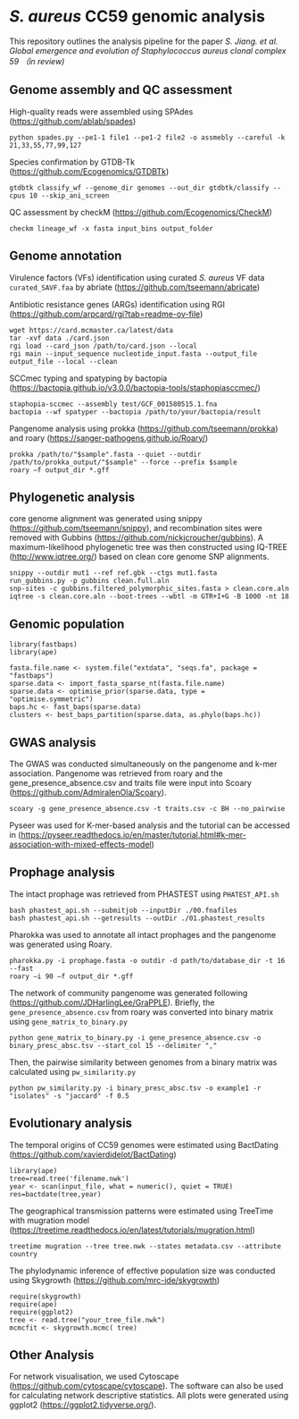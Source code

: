 # *S. aureus* CC59 genomic analysis #
This repository outlines the analysis pipeline for the paper *S. Jiang. et al. Global emergence and evolution of Staphylococcus aureus clonal complex 59 （in review)*

## Genome assembly and QC assessment ##
High-quality reads were assembled using SPAdes (https://github.com/ablab/spades)  
```
python spades.py --pe1-1 file1 --pe1-2 file2 -o assmebly --careful -k 21,33,55,77,99,127
```
Species confirmation by GTDB-Tk (https://github.com/Ecogenomics/GTDBTk)  
```
gtdbtk classify_wf --genome_dir genomes --out_dir gtdbtk/classify --cpus 10 --skip_ani_screen
```
QC assessment by checkM (https://github.com/Ecogenomics/CheckM)  
```
checkm lineage_wf -x fasta input_bins output_folder
```
## Genome annotation ##  
Virulence factors (VFs) identification using curated *S. aureus* VF data ```curated_SAVF.faa``` by abriate (https://github.com/tseemann/abricate)  

Antibiotic resistance genes (ARGs) identification using RGI (https://github.com/arpcard/rgi?tab=readme-ov-file)
```
wget https://card.mcmaster.ca/latest/data
tar -xvf data ./card.json
rgi load --card_json /path/to/card.json --local
rgi main --input_sequence nucleotide_input.fasta --output_file output_file --local --clean
```
SCCmec typing and spatyping by bactopia (https://bactopia.github.io/v3.0.0/bactopia-tools/staphopiasccmec/)
```
staphopia-sccmec --assembly test/GCF_001580515.1.fna
bactopia --wf spatyper --bactopia /path/to/your/bactopia/result
```

Pangenome analysis using prokka (https://github.com/tseemann/prokka) and roary (https://sanger-pathogens.github.io/Roary/)  
```
prokka /path/to/"$sample".fasta --quiet --outdir /path/to/prokka_output/"$sample" --force --prefix $sample
roary –f output_dir *.gff
```
## Phylogenetic analysis ##
core genome alignment was generated using snippy (https://github.com/tseemann/snippy), and recombination sites were removed with Gubbins (https://github.com/nickjcroucher/gubbins). A maximum-likelihood phylogenetic tree was then constructed using IQ-TREE (http://www.iqtree.org/) based on clean core genome SNP alignments.
```
snippy --outdir mut1 --ref ref.gbk --ctgs mut1.fasta
run_gubbins.py -p gubbins clean.full.aln
snp-sites -c gubbins.filtered_polymorphic_sites.fasta > clean.core.aln
iqtree -s clean.core.aln --boot-trees --wbtl -m GTR+I+G -B 1000 -nt 18
```
## Genomic population ##
```
library(fastbaps)
library(ape)

fasta.file.name <- system.file("extdata", "seqs.fa", package = "fastbaps")
sparse.data <- import_fasta_sparse_nt(fasta.file.name)
sparse.data <- optimise_prior(sparse.data, type = "optimise.symmetric")
baps.hc <- fast_baps(sparse.data)
clusters <- best_baps_partition(sparse.data, as.phylo(baps.hc))
```
## GWAS analysis ##
The GWAS was conducted simultaneously on the pangenome and k-mer association.
Pangenome was retrieved from roary and the gene_presence_absence.csv and traits file were input into Scoary (https://github.com/AdmiralenOla/Scoary).
```
scoary -g gene_presence_absence.csv -t traits.csv -c BH --no_pairwise
```
Pyseer was used for K-mer-based analysis and the tutorial can be accessed in (https://pyseer.readthedocs.io/en/master/tutorial.html#k-mer-association-with-mixed-effects-model)
 
## Prophage analysis ##
The intact prophage was retrieved from PHASTEST using ```PHATEST_API.sh```
```
bash phastest_api.sh --submitjob --inputDir ./00.fnafiles
bash phastest_api.sh --getresults --outDir ./01.phastest_results
```
Pharokka was used to annotate all intact prophages and the pangenome was generated using Roary.
```
pharokka.py -i prophage.fasta -o outdir -d path/to/database_dir -t 16 --fast
roary –i 90 –f output_dir *.gff
```
The network of community pangenome was generated following (https://github.com/JDHarlingLee/GraPPLE). Briefly, the ```gene_presence_absence.csv``` from roary was converted into binary matrix using ```gene_matrix_to_binary.py``` 
```
python gene_matrix_to_binary.py -i gene_presence_absence.csv -o binary_presc_absc.tsv --start_col 15 --delimiter ","
```
Then, the pairwise similarity between genomes from a binary matrix was calculated using ```pw_similarity.py```
```
python pw_similarity.py -i binary_presc_absc.tsv -o example1 -r "isolates" -s "jaccard" -f 0.5
```
## Evolutionary analysis ##
The temporal origins of CC59 genomes were estimated using BactDating (https://github.com/xavierdidelot/BactDating)
```
library(ape)
tree=read.tree('filename.nwk')
year <- scan(input_file, what = numeric(), quiet = TRUE)
res=bactdate(tree,year)
```
The geographical transmission patterns were estimated using TreeTime with mugration model (https://treetime.readthedocs.io/en/latest/tutorials/mugration.html)
```
treetime mugration --tree tree.nwk --states metadata.csv --attribute country
```
The phylodynamic inference of effective population size was conducted using Skygrowth (https://github.com/mrc-ide/skygrowth)
```
require(skygrowth)
require(ape)
require(ggplot2)
tree <- read.tree("your_tree_file.nwk")
mcmcfit <- skygrowth.mcmc( tree)
```
## Other Analysis ###
For network visualisation, we used Cytoscape (https://github.com/cytoscape/cytoscape). The software can also be used for calculating network descriptive statistics. All plots were generated using ggplot2 (https://ggplot2.tidyverse.org/).
